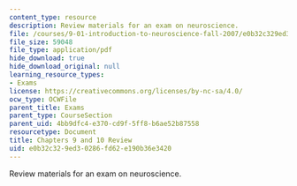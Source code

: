 ```yaml
---
content_type: resource
description: Review materials for an exam on neuroscience.
file: /courses/9-01-introduction-to-neuroscience-fall-2007/e0b32c329ed30286fd62e190b36e3420_exam2_review.pdf
file_size: 59048
file_type: application/pdf
hide_download: true
hide_download_original: null
learning_resource_types:
- Exams
license: https://creativecommons.org/licenses/by-nc-sa/4.0/
ocw_type: OCWFile
parent_title: Exams
parent_type: CourseSection
parent_uid: 4bb9dfc4-e370-cd9f-5ff8-b6ae52b87558
resourcetype: Document
title: Chapters 9 and 10 Review
uid: e0b32c32-9ed3-0286-fd62-e190b36e3420
---
```

Review materials for an exam on neuroscience.